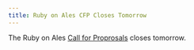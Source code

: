```yaml
---
title: Ruby on Ales CFP Closes Tomorrow
---
```


The Ruby on Ales [Call for Proprosals][cfp] closes tomorrow.

[cfp]: http://onales.com/proposals/start

